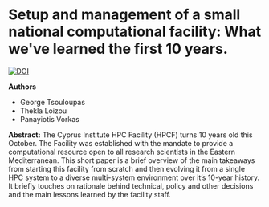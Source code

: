 # Setup and management of a small national computational facility: What we've learned the first 10 years.

[![DOI](https://zenodo.org/badge/DOI/10.5281/zenodo.4327649.svg)](https://doi.org/10.5281/zenodo.4327649)

**Authors**
* George Tsouloupas
* Thekla Loizou
* Panayiotis Vorkas

**Abstract:**
The Cyprus Institute HPC Facility (HPCF) turns 10 years old this October. The Facility was established with the mandate to provide a computational resource open to all research scientists in the Eastern Mediterranean. This short paper is a brief overview of the main takeaways from starting this facility from scratch and then evolving it from a single HPC system to a diverse multi-system environment over it’s 10-year history. It briefly touches on rationale behind technical, policy and other decisions and the main lessons learned by the facility staff.
